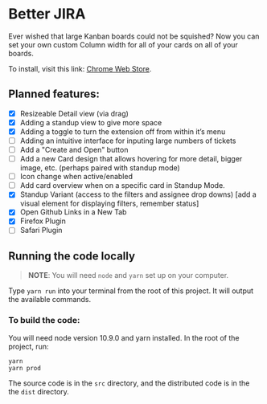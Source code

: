 # Better JIRA

Ever wished that large Kanban boards could not be squished? Now you can set your own custom Column width for all of your cards on all of your boards.

To install, visit this link: [Chrome Web Store](https://chrome.google.com/webstore/detail/better-jira/adjlkmhgnjccbagimdppnminndehkmgl).

## Planned features:

- [x] Resizeable Detail view (via drag)
- [x] Adding a standup view to give more space
- [x] Adding a toggle to turn the extension off from within it’s menu
- [ ] Adding an intuitive interface for inputing large numbers of tickets
- [ ] Add a "Create and Open" button
- [ ] Add a new Card design that allows hovering for more detail, bigger image, etc. (perhaps paired with standup mode)
- [ ] Icon change when active/enabled
- [ ] Add card overview when on a specific card in Standup Mode.
- [x] Standup Variant (access to the filters and assignee drop downs) [add a visual element for displaying filters, remember status]
- [x] Open Github Links in a New Tab
- [x] Firefox Plugin
- [ ] Safari Plugin

## Running the code locally

> **NOTE**: You will need `node` and `yarn` set up on your computer.

Type `yarn run` into your terminal from the root of this project. It will output the available commands.

### To build the code:

You will need node version 10.9.0 and yarn installed. In the root of the project, run:

```
yarn
yarn prod
```

The source code is in the `src` directory, and the distributed code is in the the `dist` directory.
